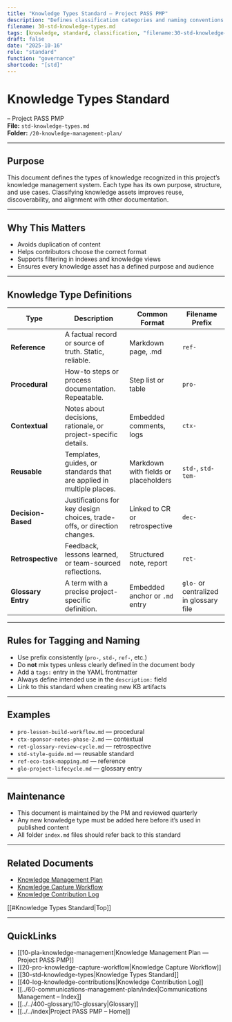 ```yaml
---
title: "Knowledge Types Standard — Project PASS PMP"
description: "Defines classification categories and naming conventions for all knowledge assets within Project PASS PMP."
filename: 30-std-knowledge-types.md
tags: [knowledge, standard, classification, "filename:30-std-knowledge-types.md"]
draft: false
date: "2025-10-16"
role: "standard"
function: "governance"
shortcode: "[std]"
---
```


# Knowledge Types Standard
– Project PASS PMP  
**File:** `std-knowledge-types.md`  
**Folder:** `/20-knowledge-management-plan/`

---

## Purpose

This document defines the types of knowledge recognized in this project’s knowledge management system. Each type has its own purpose, structure, and use cases. Classifying knowledge assets improves reuse, discoverability, and alignment with other documentation.

---

## Why This Matters

- Avoids duplication of content  
- Helps contributors choose the correct format  
- Supports filtering in indexes and knowledge views  
- Ensures every knowledge asset has a defined purpose and audience

---

## Knowledge Type Definitions

| Type | Description | Common Format | Filename Prefix |
|------|-------------|----------------|------------------|
| **Reference** | A factual record or source of truth. Static, reliable. | Markdown page, .md | `ref-` |
| **Procedural** | How-to steps or process documentation. Repeatable. | Step list or table | `pro-` |
| **Contextual** | Notes about decisions, rationale, or project-specific details. | Embedded comments, logs | `ctx-` |
| **Reusable** | Templates, guides, or standards that are applied in multiple places. | Markdown with fields or placeholders | `std-`, `std-tem-` |
| **Decision-Based** | Justifications for key design choices, trade-offs, or direction changes. | Linked to CR or retrospective | `dec-` |
| **Retrospective** | Feedback, lessons learned, or team-sourced reflections. | Structured note, report | `ret-` |
| **Glossary Entry** | A term with a precise project-specific definition. | Embedded anchor or `.md` entry | `glo-` or centralized in glossary file |

---

## Rules for Tagging and Naming

- Use prefix consistently (`pro-`, `std-`, `ref-`, etc.)  
- Do **not** mix types unless clearly defined in the document body  
- Add a `tags:` entry in the YAML frontmatter  
- Always define intended use in the `description:` field  
- Link to this standard when creating new KB artifacts

---

## Examples

- `pro-lesson-build-workflow.md` — procedural  
- `ctx-sponsor-notes-phase-2.md` — contextual  
- `ret-glossary-review-cycle.md` — retrospective  
- `std-style-guide.md` — reusable standard  
- `ref-eco-task-mapping.md` — reference  
- `glo-project-lifecycle.md` — glossary entry

---

## Maintenance

- This document is maintained by the PM and reviewed quarterly  
- Any new knowledge type must be added here before it’s used in published content  
- All folder `index.md` files should refer back to this standard

---

## Related Documents

- [Knowledge Management Plan](10-pla-knowledge-management.md)  
- [Knowledge Capture Workflow](20-pro-knowledge-capture-workflow.md)  
- [Knowledge Contribution Log](40-log-knowledge-contributions.md)

[[#Knowledge Types Standard|Top]]

---

## QuickLinks
- [[10-pla-knowledge-management|Knowledge Management Plan — Project PASS PMP]]
- [[20-pro-knowledge-capture-workflow|Knowledge Capture Workflow]]
- [[30-std-knowledge-types|Knowledge Types Standard]]
- [[40-log-knowledge-contributions|Knowledge Contribution Log]]
- [[../60-communications-management-plan/index|Communications Management – Index]]
- [[../../400-glossary/10-glossary|Glossary]]
- [[../../index|Project PASS PMP – Home]]
